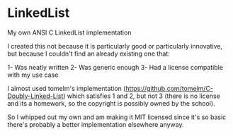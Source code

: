 LinkedList
==========

My own ANSI C LinkedList implementation

I created this not because it is particularly good or particularly innovative,
but because I couldn't find an already existing one that:

1- Was neatly written
2- Was generic enough
3- Had a license compatible with my use case

I almost used tomelm's implementation
(https://github.com/tomelm/C-Doubly-Linked-List) which satisfies 1 and 2, but
not 3 (there is no license and its a homework, so the copyright is possibly
owned by the school).

So I whipped out my own and am making it MIT licensed since it's so basic
there's probably a better implementation elsewhere anyway.

